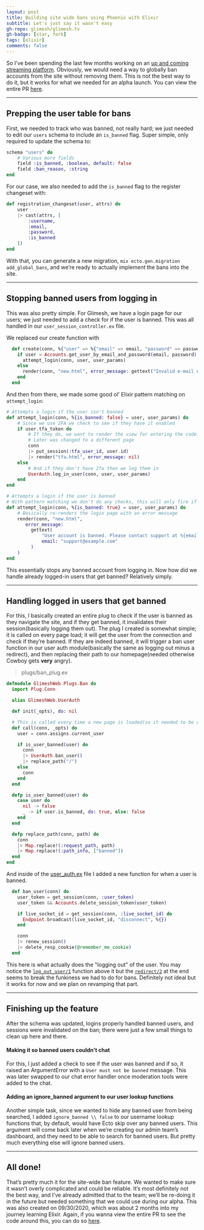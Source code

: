 ```yaml
---
layout: post
title: Building site wide bans using Phoenix with Elixir
subtitle: Let's just say it wasn't easy
gh-repo: glimesh/glimesh.tv
gh-badge: [star, fork]
tags: [elixir]
comments: false
---
```


So I’ve been spending the last few months working on an [up and coming streaming platform](https://github.com/Glimesh/glimesh.tv). Obviously, we would need a way to globally ban accounts from the site without removing them. This is not the best way to do it, but it works for what we needed for an alpha launch. You can view the entire PR [here](https://github.com/Glimesh/glimesh.tv/pull/132).

---

## Prepping the user table for bans

First, we needed to track who was banned, not really hard; we just needed to edit our `users` schema to include an `is_banned` flag. Super simple, only required to update the schema to:

```elixir
schema "users" do
    # Various more fields
    field :is_banned, :boolean, default: false
    field :ban_reason, :string
end
```
For our case, we also needed to add the `is_banned` flag to the register changeset with:
```elixir
def registration_changeset(user, attrs) do
    user
    |> cast(attrs, [
        :username,
        :email,
        :password,
        :is_banned
    ])
end
```
With that, you can generate a new migration, `mix ecto.gen.migration add_global_bans`, and we’re ready to actually implement the bans into the site.

---

## Stopping banned users from logging in

This was also pretty simple. For Glimesh, we have a login page for our users; we just needed to add a check for if the user is banned. This was all handled in our `user_session_controller.ex` file.

We replaced our create function with
```elixir
  def create(conn, %{"user" => %{"email" => email, "password" => password} = user_params}) do
    if user = Accounts.get_user_by_email_and_password(email, password) do
      attempt_login(conn, user, user_params)
    else
      render(conn, "new.html", error_message: gettext("Invalid e-mail or password"))
    end
  end
```
And then from there, we made some good ol’ Elixir pattern matching on `attempt_login`:
```elixir
# Attempts a login if the user isn't banned
def attempt_login(conn, %{is_banned: false} = user, user_params) do
    # Since we use 2FA we check to see if they have it enabled
    if user.tfa_token do
        # If they do, we want to render the view for entering the code.
        # Later was changed to a different page
        conn
        |> put_session(:tfa_user_id, user.id)
        |> render("tfa.html", error_message: nil)
    else
        # And if they don't have 2fa then we log them in
        UserAuth.log_in_user(conn, user, user_params)
    end
end

# Attempts a login if the user is banned
# With pattern matching we don't do any checks, this will only fire if the user is banned
def attempt_login(conn, %{is_banned: true} = user, user_params) do
    # Basically re-renders the login page with an error message
    render(conn, "new.html",
       error_message:
         gettext(
             "User account is banned. Please contact support at %{email} for more information.",
             email: "support@example.com"
         )
    )
end
```
This essentially stops any banned account from logging in. Now how did we handle already logged-in users that get banned? Relatively simply.

---

## Handling logged in users that get banned

For this, I basically created an entire plug to check if the user is banned as they navigate the site, and if they get banned, it invalidates their session(basically logging them out). The plug I created is somewhat simple; it is called on every page load; it will get the user from the connection and check if they’re banned. If they are indeed banned, it will trigger a ban user function in our user auth module(basically the same as logging out minus a redirect), and then replacing their path to our homepage(needed otherwise Cowboy gets **very** angry).

>plugs/ban_plug.ex

```elixir
defmodule GlimeshWeb.Plugs.Ban do
  import Plug.Conn

  alias GlimeshWeb.UserAuth

  def init(_opts), do: nil

  # This is called every time a new page is loaded(so it needed to be quick)
  def call(conn, _opts) do
    user = conn.assigns.current_user

    if is_user_banned(user) do
      conn
      |> UserAuth.ban_user()
      |> replace_path("/")
    else
      conn
    end
  end

  defp is_user_banned(user) do
    case user do
      nil -> false
      _ -> if user.is_banned, do: true, else: false
    end
  end

  defp replace_path(conn, path) do
    conn
    |> Map.replace!(:request_path, path)
    |> Map.replace!(:path_info, ["banned"])
  end
end
```

And inside of the [user_auth.ex](https://github.com/Glimesh/glimesh.tv/blob/dev/lib/glimesh_web/controllers/user_auth.ex#L91-L102) file I added a new function for when a user is banned.

```elixir
  def ban_user(conn) do
    user_token = get_session(conn, :user_token)
    user_token && Accounts.delete_session_token(user_token)

    if live_socket_id = get_session(conn, :live_socket_id) do
      Endpoint.broadcast(live_socket_id, "disconnect", %{})
    end

    conn
    |> renew_session()
    |> delete_resp_cookie(@remember_me_cookie)
  end
```
This here is what actually does the "logging out" of the user. You may notice the [`log_out_user/1`](https://github.com/Glimesh/glimesh.tv/blob/dev/lib/glimesh_web/controllers/user_auth.ex#L77-L89) function above it but the [`redirect/2`](https://hexdocs.pm/phoenix/Phoenix.Controller.html#redirect/2) at the end seems to break the funkiness we had to do for bans. Definitely not ideal but it works for now and we plan on revamping that part. 

---

## Finishing up the feature
After the schema was updated, logins properly handled banned users, and sessions were invalidated on the ban; there were just a few small things to clean up here and there.

#### Making it so banned users couldn't chat
For this, I just added a check to see if the user was banned and if so, it raised an ArgumentError with a `User must not be banned` message. This was later swapped to our chat error handler once moderation tools were added to the chat.

#### Adding an ignore_banned argument to our user lookup functions
Another simple task, since we wanted to hide any banned user from being searched, I added `ignore_banned \\ false` to our username lookup functions that, by default, would have Ecto skip over any banned users. This argument will come back later when we’re creating our admin team’s dashboard, and they need to be able to search for banned users. But pretty much everything else will ignore banned users.

---

## All done! 

That’s pretty much it for the site-wide ban feature. We wanted to make sure it wasn’t overly complicated and could be reliable. It’s most definitely not the best way, and I’ve already admitted that to the team; we’ll be re-doing it in the future but needed something that we could use during our alpha. This was also created on 09/30/2020, which was about 2 months into my journey learning Elixir. Again, if you wanna view the entire PR to see the code around this, you can do so [here](https://github.com/Glimesh/glimesh.tv/pull/132).